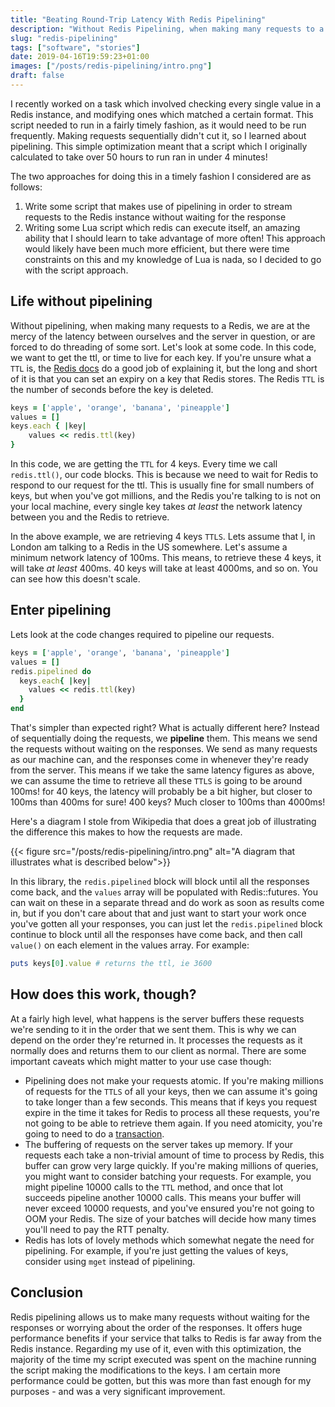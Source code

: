 ```yaml
---
title: "Beating Round-Trip Latency With Redis Pipelining"
description: "Without Redis Pipelining, when making many requests to a Redis, we are at the mercy of the latency between ourselves and the Redis server in question, or we're forced to use threading. To avoid this, we can pipeline our requests."
slug: "redis-pipelining"
tags: ["software", "stories"]
date: 2019-04-16T19:59:23+01:00
images: ["/posts/redis-pipelining/intro.png"]
draft: false
---
```


I recently worked on a task which involved checking every single value in a Redis instance, and modifying ones which matched a certain format. This script needed to run in a fairly timely fashion, as it would need to be run frequently. Making requests sequentially didn't cut it, so I learned about pipelining. This simple optimization meant that a script which I originally calculated to take over 50 hours to run ran in under 4 minutes!

The two approaches for doing this in a timely fashion I considered are as follows:

1. Write some script that makes use of pipelining in order to stream requests to the Redis instance without waiting for the response
2. Writing some Lua script which redis can execute itself, an amazing ability that I should learn to take advantage of more often! This approach would likely have been much more efficient, but there were time constraints on this and my knowledge of Lua is nada, so I decided to go with the script approach.

## Life without pipelining

Without pipelining, when making many requests to a Redis, we are at the mercy of the latency between ourselves and the server in question, or are forced to do threading of some sort. Let's look at some code. In this code, we want to get the ttl, or time to live for each key. If you're unsure what a `TTL` is, the [Redis docs](https://redis.io/commands/ttl) do a good job of explaining it, but the long and short of it is that you can set an expiry on a key that Redis stores. The Redis `TTL` is the number of seconds before the key is deleted.

```ruby
keys = ['apple', 'orange', 'banana', 'pineapple']
values = []
keys.each { |key|
    values << redis.ttl(key)
}
```

In this code, we are getting the `TTL` for 4 keys. Every time we call `redis.ttl()`, our code blocks. This is because we need to wait for Redis to respond to our request for the ttl. This is usually fine for small numbers of keys, but when you've got millions, and the Redis you're talking to is not on your local machine, every single key takes _at least_ the network latency between you and the Redis to retrieve.

In the above example, we are retrieving 4 keys `TTLS`. Lets assume that I, in London am talking to a Redis in the US somewhere. Let's assume a minimum network latency of 100ms. This means, to retrieve these 4 keys, it will take _at least_ 400ms. 40 keys will take at least 4000ms, and so on. You can see how this doesn't scale.

## Enter pipelining

Lets look at the code changes required to pipeline our requests.

```ruby
keys = ['apple', 'orange', 'banana', 'pineapple']
values = []
redis.pipelined do
  keys.each{ |key|
    values << redis.ttl(key)
  }
end
```

That's simpler than expected right? What is actually different here? Instead of sequentially doing the requests, we **pipeline** them. This means we send the requests without waiting on the responses. We send as many requests as our machine can, and the responses come in whenever they're ready from the server. This means if we take the same latency figures as above, we can assume the time to retrieve all these `TTLS` is going to be around 100ms! for 40 keys, the latency will probably be a bit higher, but closer to 100ms than 400ms for sure! 400 keys? Much closer to 100ms than 4000ms!

Here's a diagram I stole from Wikipedia that does a great job of illustrating the difference this makes to how the requests are made.

{{< figure src="/posts/redis-pipelining/intro.png" alt="A diagram that illustrates what is described below">}}

In this library, the `redis.pipelined` block will block until all the responses come back, and the `values` array will be populated with Redis::futures. You can wait on these in a separate thread and do work as soon as results come in, but if you don't care about that and just want to start your work once you've gotten all your responses, you can just let the `redis.pipelined` block continue to block until all the responses have come back, and then call `value()` on each element in the values array. For example:

```ruby
puts keys[0].value # returns the ttl, ie 3600
```

## How does this work, though?

At a fairly high level, what happens is the server buffers these requests we're sending to it in the order that we sent them. This is why we can depend on the order they're returned in. It processes the requests as it normally does and returns them to our client as normal. There are some important caveats which might matter to your use case though:

* Pipelining does not make your requests atomic. If you're making millions of requests for the `TTLS` of all your keys, then we can assume it's going to take longer than a few seconds. This means that if keys you request expire in the time it takes for Redis to process all these requests, you're not going to be able to retrieve them again. If you need atomicity, you're going to need to do a [transaction](https://redis.io/topics/transactions).
* The buffering of requests on the server takes up memory. If your requests each take a non-trivial amount of time to process by Redis, this buffer can grow very large quickly. If you're making millions of queries, you might want to consider batching your requests. For example, you might pipeline 10000 calls to the `TTL` method, and once that lot succeeds pipeline another 10000 calls. This means your buffer will never exceed 10000 requests, and you've ensured you're not going to OOM your Redis. The size of your batches will decide how many times you'll need to pay the RTT penalty.
* Redis has lots of lovely methods which somewhat negate the need for pipelining. For example, if you're just getting the values of keys, consider using `mget` instead of pipelining.

## Conclusion

Redis pipelining allows us to make many requests without waiting for the responses or worrying about the order of the responses. It offers huge performance benefits if your service that talks to Redis is far away from the Redis instance. Regarding my use of it, even with this optimization, the majority of the time my script executed was spent on the machine running the script making the modifications to the keys. I am certain more performance could be gotten, but this was more than fast enough for my purposes - and was a very significant improvement.
